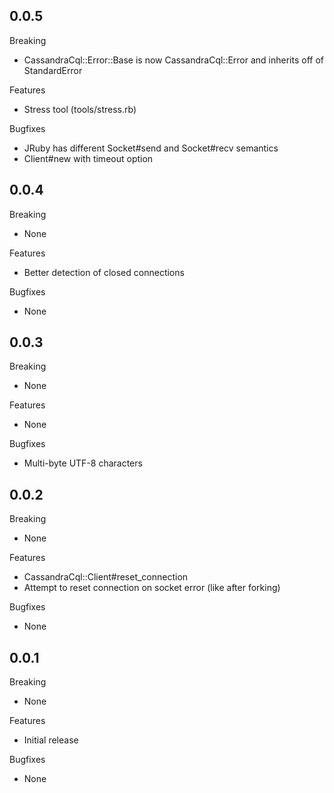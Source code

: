 ## 0.0.5

Breaking

  - CassandraCql::Error::Base is now CassandraCql::Error and inherits off of StandardError

Features

  - Stress tool (tools/stress.rb)

Bugfixes

  - JRuby has different Socket#send and Socket#recv semantics
  - Client#new with timeout option

## 0.0.4

Breaking

  - None

Features

  - Better detection of closed connections

Bugfixes

  - None

## 0.0.3

Breaking

  - None

Features

  - None

Bugfixes

  - Multi-byte UTF-8 characters

## 0.0.2

Breaking

  - None

Features

  - CassandraCql::Client#reset_connection
  - Attempt to reset connection on socket error (like after forking)

Bugfixes

  - None

## 0.0.1

Breaking

  - None

Features

  - Initial release

Bugfixes

  - None

